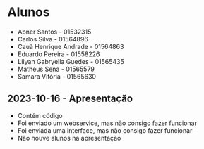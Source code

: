 # Alunos

* Abner Santos - 01532315
* Carlos Silva - 01564896
* Cauã Henrique Andrade - 01564863
* Eduardo Pereira - 01558226
* Lílyan Gabryella Guedes - 01565435
* Matheus Sena - 01565579
* Samara Vitória - 01565630

## 2023-10-16 - Apresentação

* Contém código
* Foi enviado um webservice, mas não consigo fazer funcionar
* Foi enviada uma interface, mas não consigo fazer funcionar
* Não houve alunos na apresentação

